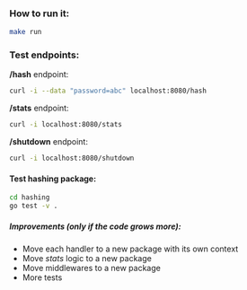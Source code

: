 ### How to run it:

```bash
make run
```

### Test endpoints:

**/hash** endpoint:
```bash
curl -i --data "password=abc" localhost:8080/hash
```

**/stats** endpoint:
```bash
curl -i localhost:8080/stats
```

**/shutdown** endpoint:
```bash
curl -i localhost:8080/shutdown
```

#### Test hashing package:

```bash
cd hashing
go test -v .
```

##### Improvements (only if the code grows more):
 - Move each handler to a new package with its own context
 - Move *stats* logic to a new package
 - Move middlewares to a new package
 - More tests
 
